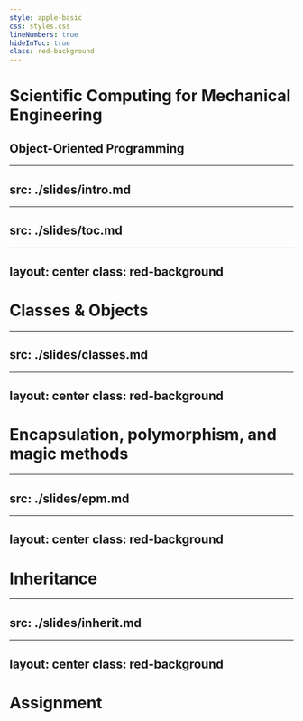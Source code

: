 ```yaml
---
style: apple-basic
css: styles.css
lineNumbers: true
hideInToc: true
class: red-background
---
```


#  Scientific Computing for Mechanical Engineering
##  Object-Oriented Programming

---
src: ./slides/intro.md
---

---
src: ./slides/toc.md
---

<!-- table of contents -->

---
layout: center
class: red-background
---

# Classes & Objects

---
src: ./slides/classes.md
---

<!-- slides imported from python.md -->

---
layout: center
class: red-background
---

# Encapsulation, polymorphism, and magic methods

---
src: ./slides/epm.md
---

<!-- slides imported from oop.md -->

---
layout: center
class: red-background
---

# Inheritance

---
src: ./slides/inherit.md
---

<!-- slides imported from oop.md -->

---
layout: center
class: red-background
---

# Assignment

